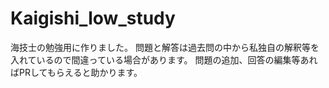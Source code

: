 # Kaigishi_low_study
海技士の勉強用に作りました。
問題と解答は過去問の中から私独自の解釈等を入れているので間違っている場合があります。
問題の追加、回答の編集等あればPRしてもらえると助かります。
